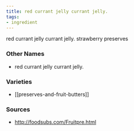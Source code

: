 ```yaml
---
title: red currant jelly currant jelly.
tags:
- ingredient
---
```

red currant jelly currant jelly. strawberry preserves

### Other Names

* red currant jelly currant jelly.

### Varieties

* [[preserves-and-fruit-butters]]

### Sources
* http://foodsubs.com/Fruitpre.html
